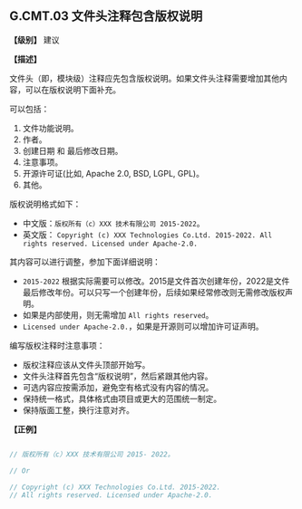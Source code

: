 ## G.CMT.03  文件头注释包含版权说明

**【级别】** 建议

**【描述】**

文件头（即，模块级）注释应先包含版权说明。如果文件头注释需要增加其他内容，可以在版权说明下面补充。

可以包括：

1. 文件功能说明。
2. 作者。
3. 创建日期 和 最后修改日期。
4. 注意事项。
5. 开源许可证(比如, Apache 2.0, BSD, LGPL, GPL)。
6. 其他。

版权说明格式如下：

- 中文版：`版权所有（c）XXX 技术有限公司 2015-2022`。
- 英文版： `Copyright (c) XXX Technologies Co.Ltd. 2015-2022. All rights reserved. Licensed under Apache-2.0.`

其内容可以进行调整，参加下面详细说明：

- `2015-2022` 根据实际需要可以修改。2015是文件首次创建年份，2022是文件最后修改年份。可以只写一个创建年份，后续如果经常修改则无需修改版权声明。
- 如果是内部使用，则无需增加 `All rights reserved`。
- `Licensed under Apache-2.0.`，如果是开源则可以增加许可证声明。

编写版权注释时注意事项：

- 版权注释应该从文件头顶部开始写。
- 文件头注释首先包含“版权说明”，然后紧跟其他内容。
- 可选内容应按需添加，避免空有格式没有内容的情况。
- 保持统一格式，具体格式由项目或更大的范围统一制定。
- 保持版面工整，换行注意对齐。

**【正例】**

```rust

// 版权所有（c）XXX 技术有限公司 2015- 2022。

// Or

// Copyright (c) XXX Technologies Co.Ltd. 2015-2022. 
// All rights reserved. Licensed under Apache-2.0.
```